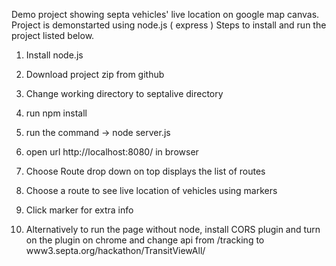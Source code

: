 Demo project showing septa vehicles' live location on google map canvas. Project is demonstarted using node.js ( express )
Steps to install and run the project listed below.

1) Install node.js

2) Download project zip from github

3) Change working directory to septalive directory

4) run npm install

5) run the command -> node server.js

6) open url http://localhost:8080/ in browser

7) Choose Route drop down on top displays the list of routes

8) Choose a route to see live location of vehicles using markers

9) Click marker for extra info

10) Alternatively to run the page without node, install CORS plugin and turn on the plugin on chrome and change api from /tracking to www3.septa.org/hackathon/TransitViewAll/